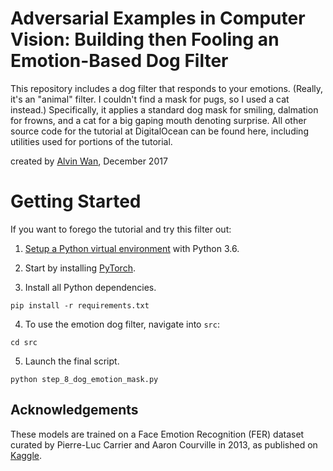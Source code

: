 # Adversarial Examples in Computer Vision: Building then Fooling an Emotion-Based Dog Filter

This repository includes a dog filter that responds to your emotions. (Really, it's an "animal" filter. I couldn't find a mask for pugs, so I used a cat instead.) Specifically, it applies a standard dog mask for smiling, dalmation for frowns, and a cat for a big gaping mouth denoting surprise. All other source code for the tutorial at DigitalOcean can be found here, including utilities used for portions of the tutorial.

created by [Alvin Wan](http://alvinwan.com), December 2017

# Getting Started

If you want to forego the tutorial and try this filter out:

1. [Setup a Python virtual environment](https://www.digitalocean.com/community/tutorials/common-python-tools-using-virtualenv-installing-with-pip-and-managing-packages#a-thorough-virtualenv-how-to) with Python 3.6.

2. Start by installing [PyTorch](http://pytorch.org).

3. Install all Python dependencies.

```
pip install -r requirements.txt
```

4. To use the emotion dog filter, navigate into `src`:

```
cd src
```

5. Launch the final script.

```
python step_8_dog_emotion_mask.py
```

## Acknowledgements

These models are trained on a Face Emotion Recognition (FER) dataset curated by Pierre-Luc Carrier and Aaron Courville in 2013, as published on [Kaggle](https://www.kaggle.com/c/challenges-in-representation-learning-facial-expression-recognition-challenge).